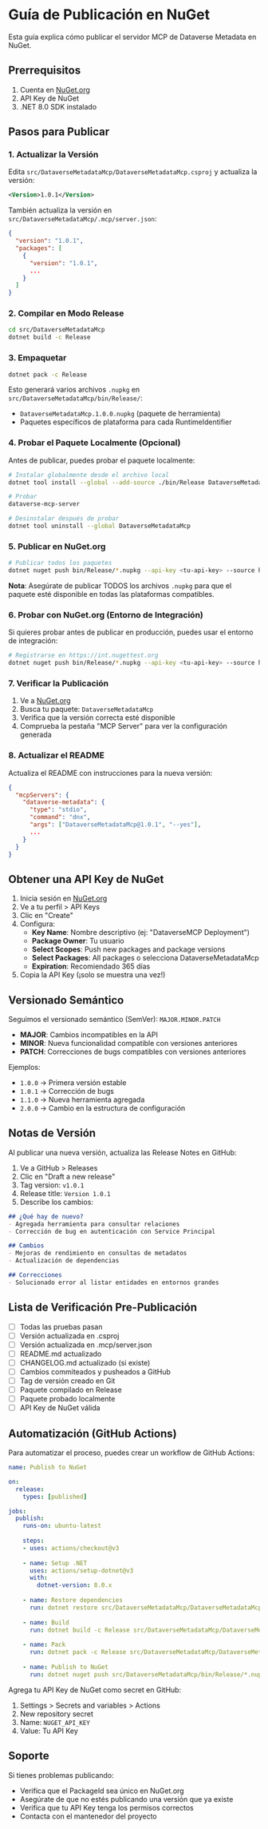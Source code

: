 # Guía de Publicación en NuGet

Esta guía explica cómo publicar el servidor MCP de Dataverse Metadata en NuGet.

## Prerrequisitos

1. Cuenta en [NuGet.org](https://www.nuget.org/)
2. API Key de NuGet
3. .NET 8.0 SDK instalado

## Pasos para Publicar

### 1. Actualizar la Versión

Edita `src/DataverseMetadataMcp/DataverseMetadataMcp.csproj` y actualiza la versión:

```xml
<Version>1.0.1</Version>
```

También actualiza la versión en `src/DataverseMetadataMcp/.mcp/server.json`:

```json
{
  "version": "1.0.1",
  "packages": [
    {
      "version": "1.0.1",
      ...
    }
  ]
}
```

### 2. Compilar en Modo Release

```bash
cd src/DataverseMetadataMcp
dotnet build -c Release
```

### 3. Empaquetar

```bash
dotnet pack -c Release
```

Esto generará varios archivos `.nupkg` en `src/DataverseMetadataMcp/bin/Release/`:
- `DataverseMetadataMcp.1.0.0.nupkg` (paquete de herramienta)
- Paquetes específicos de plataforma para cada RuntimeIdentifier

### 4. Probar el Paquete Localmente (Opcional)

Antes de publicar, puedes probar el paquete localmente:

```bash
# Instalar globalmente desde el archivo local
dotnet tool install --global --add-source ./bin/Release DataverseMetadataMcp

# Probar
dataverse-mcp-server

# Desinstalar después de probar
dotnet tool uninstall --global DataverseMetadataMcp
```

### 5. Publicar en NuGet.org

```bash
# Publicar todos los paquetes
dotnet nuget push bin/Release/*.nupkg --api-key <tu-api-key> --source https://api.nuget.org/v3/index.json
```

**Nota**: Asegúrate de publicar TODOS los archivos `.nupkg` para que el paquete esté disponible en todas las plataformas compatibles.

### 6. Probar con NuGet.org (Entorno de Integración)

Si quieres probar antes de publicar en producción, puedes usar el entorno de integración:

```bash
# Registrarse en https://int.nugettest.org
dotnet nuget push bin/Release/*.nupkg --api-key <tu-api-key> --source https://apiint.nugettest.org/v3/index.json
```

### 7. Verificar la Publicación

1. Ve a [NuGet.org](https://www.nuget.org/)
2. Busca tu paquete: `DataverseMetadataMcp`
3. Verifica que la versión correcta esté disponible
4. Comprueba la pestaña "MCP Server" para ver la configuración generada

### 8. Actualizar el README

Actualiza el README con instrucciones para la nueva versión:

```json
{
  "mcpServers": {
    "dataverse-metadata": {
      "type": "stdio",
      "command": "dnx",
      "args": ["DataverseMetadataMcp@1.0.1", "--yes"],
      ...
    }
  }
}
```

## Obtener una API Key de NuGet

1. Inicia sesión en [NuGet.org](https://www.nuget.org/)
2. Ve a tu perfil > API Keys
3. Clic en "Create"
4. Configura:
   - **Key Name**: Nombre descriptivo (ej: "DataverseMCP Deployment")
   - **Package Owner**: Tu usuario
   - **Select Scopes**: Push new packages and package versions
   - **Select Packages**: All packages o selecciona DataverseMetadataMcp
   - **Expiration**: Recomiendado 365 días
5. Copia la API Key (¡solo se muestra una vez!)

## Versionado Semántico

Seguimos el versionado semántico (SemVer): `MAJOR.MINOR.PATCH`

- **MAJOR**: Cambios incompatibles en la API
- **MINOR**: Nueva funcionalidad compatible con versiones anteriores
- **PATCH**: Correcciones de bugs compatibles con versiones anteriores

Ejemplos:
- `1.0.0` → Primera versión estable
- `1.0.1` → Corrección de bugs
- `1.1.0` → Nueva herramienta agregada
- `2.0.0` → Cambio en la estructura de configuración

## Notas de Versión

Al publicar una nueva versión, actualiza las Release Notes en GitHub:

1. Ve a GitHub > Releases
2. Clic en "Draft a new release"
3. Tag version: `v1.0.1`
4. Release title: `Version 1.0.1`
5. Describe los cambios:

```markdown
## ¿Qué hay de nuevo?
- Agregada herramienta para consultar relaciones
- Corrección de bug en autenticación con Service Principal

## Cambios
- Mejoras de rendimiento en consultas de metadatos
- Actualización de dependencias

## Correcciones
- Solucionado error al listar entidades en entornos grandes
```

## Lista de Verificación Pre-Publicación

- [ ] Todas las pruebas pasan
- [ ] Versión actualizada en .csproj
- [ ] Versión actualizada en .mcp/server.json
- [ ] README.md actualizado
- [ ] CHANGELOG.md actualizado (si existe)
- [ ] Cambios commiteados y pusheados a GitHub
- [ ] Tag de versión creado en Git
- [ ] Paquete compilado en Release
- [ ] Paquete probado localmente
- [ ] API Key de NuGet válida

## Automatización (GitHub Actions)

Para automatizar el proceso, puedes crear un workflow de GitHub Actions:

```yaml
name: Publish to NuGet

on:
  release:
    types: [published]

jobs:
  publish:
    runs-on: ubuntu-latest
    
    steps:
    - uses: actions/checkout@v3
    
    - name: Setup .NET
      uses: actions/setup-dotnet@v3
      with:
        dotnet-version: 8.0.x
    
    - name: Restore dependencies
      run: dotnet restore src/DataverseMetadataMcp/DataverseMetadataMcp.csproj
    
    - name: Build
      run: dotnet build -c Release src/DataverseMetadataMcp/DataverseMetadataMcp.csproj
    
    - name: Pack
      run: dotnet pack -c Release src/DataverseMetadataMcp/DataverseMetadataMcp.csproj
    
    - name: Publish to NuGet
      run: dotnet nuget push src/DataverseMetadataMcp/bin/Release/*.nupkg --api-key ${{ secrets.NUGET_API_KEY }} --source https://api.nuget.org/v3/index.json
```

Agrega tu API Key de NuGet como secret en GitHub:
1. Settings > Secrets and variables > Actions
2. New repository secret
3. Name: `NUGET_API_KEY`
4. Value: Tu API Key

## Soporte

Si tienes problemas publicando:
- Verifica que el PackageId sea único en NuGet.org
- Asegúrate de que no estés publicando una versión que ya existe
- Verifica que tu API Key tenga los permisos correctos
- Contacta con el mantenedor del proyecto
